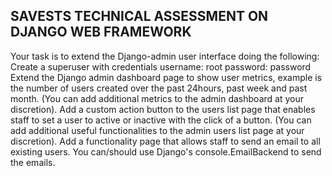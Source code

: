 ## SAVESTS TECHNICAL ASSESSMENT ON DJANGO WEB FRAMEWORK
Your task is to extend the Django-admin user interface doing the following:
Create a superuser with credentials username: root password: password
Extend the Django admin dashboard page to show user metrics, example is the number of users created over the past 24hours, past week and past month. (You can add additional metrics to the admin dashboard at your discretion). 
Add a custom action button to the users list page that enables staff to set a user to active or inactive with the click of a button. (You can add additional useful functionalities to the admin users list page at your discretion).
Add a functionality page that allows staff to send an email to all existing users. You can/should use Django's console.EmailBackend to send the emails.